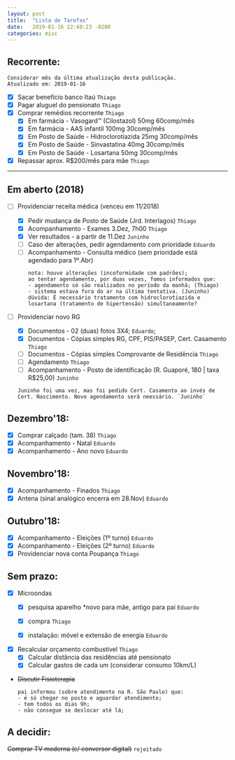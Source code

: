 ```yaml
---
layout: post
title:  "Lista de Tarefas"
date:   2019-01-16 22:49:23 -0200
categories: misc
---
```


## Recorrente:

```
Considerar mês da última atualização desta publicação.
Atualizado em: 2019-01-16
```
- [x] Sacar benefício banco Itaú `Thiago`
- [x] Pagar aluguel do pensionato `Thiago`
- [x] Comprar remédios recorrente `Thiago`
  - [x] Em farmácia - Vasogard™ (Cilostazol) 50mg 60comp/mês
  - [x] Em farmácia - AAS infantil 100mg 30comp/mês
  - [x] Em Posto de Saúde - Hidroclorotiazida 25mg 30comp/mês
  - [x] Em Posto de Saúde - Sinvastatina 40mg 30comp/mês
  - [x] Em Posto de Saúde - Losartana 50mg 30comp/mês
- [x] Repassar aprox. R$200/mês para mãe `Thiago`

---
## Em aberto (2018)
- [ ] Providenciar receita médica (venceu em 11/2018)
  - [x] Pedir mudança de Posto de Saúde (Jrd. Interlagos) `Thiago`
  - [x] Acompanhamento - Exames 3.Dez, 7h00 `Thiago`
  - [x] Ver resultados - a partir de 11.Dez `Juninho`
  - [ ] Caso der alterações, pedir agendamento com prioridade `Eduardo`
  - [ ] Acompanhamento - Consulta médico (sem prioridade está agendado para 1º.Abr)
	```
	nota: houve alterações (incoformidade com padrões);
	ao tentar agendamento, por duas vezes, fomos informados que:
	- agendamento só são realizados no período da manhã; (Thiago)
	- sistema estava fora do ar na última tentativa. (Juninho)
	dúvida: É necessário tratamento com hidroclorotiazida e
	losartana (tratamento de hipertensão) simultaneamente?
	```

- [ ] Providenciar novo RG
	- [x] Documentos - 02 (duas) fotos 3X4; `Eduardo`;
	- [x] Documentos - Cópias simples RG, CPF, PIS/PASEP, Cert. Casamento `Thiago`
	- [ ] Documentos - Cópias simples Comprovante de Residência `Thiago`
	- [ ] Agendamento `Thiago`
	- [ ] Acompanhamento - Posto de identificação (R. Guaporé, 180 | taxa R$25,00) `Juninho`
	```
	Juninho foi uma vez, mas foi pedido Cert. Casamento ao invés de
	Cert. Nascimento. Novo agendamento será neessário. `Juninho`
	```


## Dezembro'18:
- [x] Comprar calçado (tam. 38) `Thiago`
- [x] Acompanhamento - Natal `Eduardo`
- [x] Acompanhamento - Ano novo `Eduardo`

## Novembro'18:
- [x] Acompanhamento - Finados `Thiago`
- [x] Antena (sinal analógico encerra em 28.Nov) `Eduardo`

## Outubro'18:
- [x] Acompanhamento - Eleições (1º turno) `Eduardo`
- [x] Acompanhamento - Eleições (2º turno) `Eduardo`
- [x] Providenciar nova conta Poupança `Thiago`

## Sem prazo:
 - [x] Microondas
	- [x] pesquisa aparelho *novo para mãe, antigo para pai `Eduardo`
	- [x] compra `Thiago`
	- [x] instalação: móvel e extensão de energia `Eduardo`


- [x] Recalcular orçamento combustível `Thiago`
	- [x] Calcular distância das residências até pensionato
	- [x] Calcular gastos de cada um (considerar consumo 10km/L)

- ~~Discutir Fisioterapia~~
	```
	pai informou (sobre atendimento na R. São Paulo) que:
	- é só chegar no posto e aguardar atendimento;
	- tem todos os dias 9h;
	- não consegue se deslocar até lá;
	```

## A decidir:
~~Comprar TV moderna (c/ conversor digital)~~ `rejeitado`
